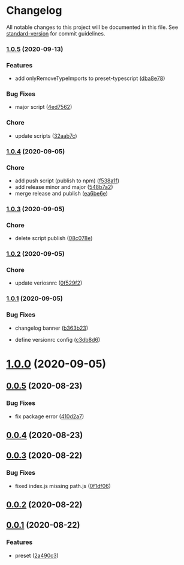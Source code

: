 # Changelog

All notable changes to this project will be documented in this file. See [standard-version](https://github.com/conventional-changelog/standard-version) for commit guidelines.

### [1.0.5](https://github.com/qcolate/babel-preset-qcolate/compare/v1.0.4...v1.0.5) (2020-09-13)


### Features

* add onlyRemoveTypeImports to preset-typescript ([dba8e78](https://github.com/qcolate/babel-preset-qcolate/commit/dba8e784fe811be744f68460b8935ee690375ad1))


### Bug Fixes

* major script ([4ed7562](https://github.com/qcolate/babel-preset-qcolate/commit/4ed7562fc9545f1ede77336b9a939dcb426fb2b2))


### Chore

* update scripts ([32aab7c](https://github.com/qcolate/babel-preset-qcolate/commit/32aab7c3554dc05ba21f4030237e87223dd9592f))

### [1.0.4](https://github.com/qcolate/babel-preset-qcolate/compare/v1.0.3...v1.0.4) (2020-09-05)


### Chore

* add push script (publish to npm) ([f538a1f](https://github.com/qcolate/babel-preset-qcolate/commit/f538a1f34efbc92df9dc41f906d32bc2f4c90bf4))
* add release minor and major ([548b7a2](https://github.com/qcolate/babel-preset-qcolate/commit/548b7a273e60a3a2e19c98bd51fd9646e7b6127c))
* merge release and publish ([ea6be6e](https://github.com/qcolate/babel-preset-qcolate/commit/ea6be6e29e7186d46dfb9e72f30b9af3a2eef7e9))

### [1.0.3](https://github.com/qcolate/babel-preset-qcolate/compare/v1.0.2...v1.0.3) (2020-09-05)


### Chore

* delete script publish ([08c078e](https://github.com/qcolate/babel-preset-qcolate/commit/08c078ea92536cc557d98f2f970a8057d38d6da9))

### [1.0.2](https://github.com/qcolate/babel-preset-qcolate/compare/v1.0.1...v1.0.2) (2020-09-05)


### Chore

* update veriosnrc ([0f529f2](https://github.com/qcolate/babel-preset-qcolate/commit/0f529f21a3f3c3fb76fb927169373e3589aab23d))

### [1.0.1](https://github.com/qcolate/babel-preset-qcolate/compare/v1.0.0...v1.0.1) (2020-09-05)


### Bug Fixes

* changelog banner ([b363b23](https://github.com/qcolate/babel-preset-qcolate/commit/b363b233043dc545137fbfd4f56660f82f67f119))


* define versionrc config ([c3db8d6](https://github.com/qcolate/babel-preset-qcolate/commit/c3db8d66e867b9283b85e72f510b1cc1deb49be5))

# [1.0.0](https://github.com/qcolate/babel-preset-qcolate/compare/v0.0.5...v1.0.0) (2020-09-05)



## [0.0.5](https://github.com/qcolate/babel-preset-qcolate/compare/v0.0.4...v0.0.5) (2020-08-23)


### Bug Fixes

* fix package error ([410d2a7](https://github.com/qcolate/babel-preset-qcolate/commit/410d2a7f1927f6ca9469a36fc02b0e1a986c4d93))



## [0.0.4](https://github.com/qcolate/babel-preset-qcolate/compare/v0.0.3...v0.0.4) (2020-08-23)



## [0.0.3](https://github.com/qcolate/babel-preset-qcolate/compare/v0.0.2...v0.0.3) (2020-08-22)


### Bug Fixes

* fixed index.js missing path.js ([0f1df06](https://github.com/qcolate/babel-preset-qcolate/commit/0f1df06829ae6c68af7c944bfda85dd44364c000))



## [0.0.2](https://github.com/qcolate/babel-preset-qcolate/compare/v0.0.1...v0.0.2) (2020-08-22)



## [0.0.1](https://github.com/qcolate/babel-preset-qcolate/compare/2a490c342f0703fd67d3051db5fc7c28b2db8395...v0.0.1) (2020-08-22)


### Features

* preset ([2a490c3](https://github.com/qcolate/babel-preset-qcolate/commit/2a490c342f0703fd67d3051db5fc7c28b2db8395))
